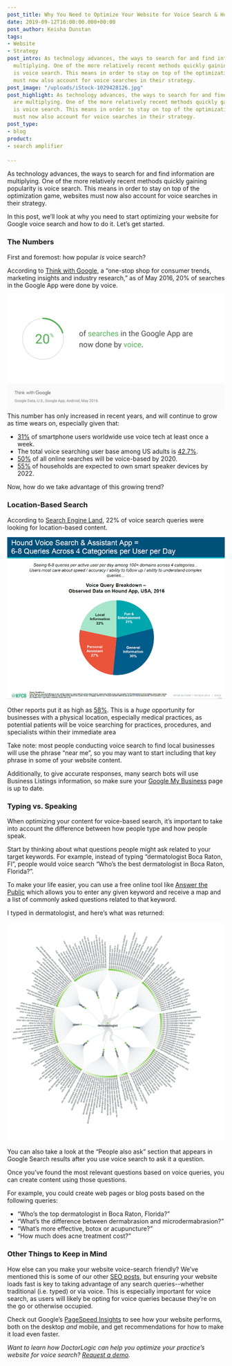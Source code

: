 ```yaml
---
post_title: Why You Need to Optimize Your Website for Voice Search & How to Do It
date: 2019-09-12T16:00:00.000+00:00
post_author: Keisha Dunstan
tags:
- Website
- Strategy
post_intro: As technology advances, the ways to search for and find information are
  multiplying. One of the more relatively recent methods quickly gaining popularity
  is voice search. This means in order to stay on top of the optimization game, websites
  must now also account for voice searches in their strategy.
post_image: "/uploads/iStock-1029428126.jpg"
post_highlight: As technology advances, the ways to search for and find information
  are multiplying. One of the more relatively recent methods quickly gaining popularity
  is voice search. This means in order to stay on top of the optimization game, websites
  must now also account for voice searches in their strategy.
post_type:
- blog
product:
- search amplifier

---
```

As technology advances, the ways to search for and find information are multiplying. One of the more relatively recent methods quickly gaining popularity is voice search. This means in order to stay on top of the optimization game, websites must now also account for voice searches in their strategy.

In this post, we’ll look at why you need to start optimizing your website for Google voice search and how to do it. Let’s get started.

### The Numbers

First and foremost: how popular _is_ voice search?

According to [Think with Google](https://www.thinkwithgoogle.com/data/voice-search-statistics/), a “one-stop shop for consumer trends, marketing insights and industry research,” as of May 2016, 20% of searches in the Google App were done by voice.

![](/uploads/21Yx3-data-voice-search-statistics-download.jpg)  
This number has only increased in recent years, and will continue to grow as time wears on, especially given that:

* [31%](https://www.statista.com/statistics/787382/worldwide-voice-technology-utilization/) of smartphone users worldwide use voice tech at least once a week.
* The total voice searching user base among US adults is [42.7%](https://voicebot.ai/2018/04/03/over-half-of-smartphone-owners-use-voice-assistants-siri-leads-the-pack/).
* [50%](https://www.comscore.com/Insights/Presentations-and-Whitepapers/2017/The-Future-of-Voice-From-Smartphones-to-Smart-Speakers-to-Smart-Homes) of all online searches will be voice-based by 2020.
* [55%](https://www.occstrategy.com/media/1285/the-talking-shop_uk.pdf) of households are expected to own smart speaker devices by 2022.

Now, how do we take advantage of this growing trend?

### Location-Based Search

According to [Search Engine Land](https://searchengineland.com/voice-search-explosion-will-change-local-search-251776), 22% of voice search queries were looking for location-based content.

![](/uploads/hound-voice-graphic.png)

Other reports put it as high as [58%](https://www.brightlocal.com/research/voice-search-for-local-business-study/). This is a _huge_ opportunity for businesses with a physical location, especially medical practices, as potential patients will be voice searching for practices, procedures, and specialists within their immediate area

Take note: most people conducting voice search to find local businesses will use the phrase “near me”, so you may want to start including that key phrase in some of your website content.

Additionally, to give accurate responses, many search bots will use Business Listings information, so make sure your [Google My Business](https://www.google.com/business/) page is up to date.

### Typing vs. Speaking

When optimizing your content for voice-based search, it’s important to take into account the difference between how people type and how people speak.

Start by thinking about what questions people might ask related to your target keywords. For example, instead of typing “dermatologist Boca Raton, Fl”, people would voice search “Who’s the best dermatologist in Boca Raton, Florida?”.

To make your life easier, you can use a free online tool like [Answer the Public](https://answerthepublic.com) which allows you to enter any given keyword and receive a map and a list of commonly asked questions related to that keyword.

I typed in dermatologist, and here’s what was returned:

![](/uploads/fd959fb9-87d3-46db-9110-3ff516bccea9.png)

You can also take a look at the “People also ask” section that appears in Google Search results after you use voice search to ask it a question.

Once you’ve found the most relevant questions based on voice queries, you can create content using those questions.

For example, you could create web pages or blog posts based on the following queries:

* “Who’s the top dermatologist in Boca Raton, Florida?”
* “What’s the difference between dermabrasion and microdermabrasion?”
* “What’s more effective, botox or acupuncture?”
* “How much does acne treatment cost?”

### Other Things to Keep in Mind

How else can you make your website voice-search friendly? We’ve mentioned this is some of our other [SEO posts](https://doctorlogic.com/blog/market-healthcare-practice-online.html), but ensuring your website loads fast is key to taking advantage of any search queries--whether traditional (i.e. typed) or via voice. This is especially important for voice search, as users will likely be opting for voice queries because they’re on the go or otherwise occupied.

Check out Google’s [PageSpeed Insights](https://developers.google.com/speed/pagespeed/insights/) to see how your website performs, both on the desktop _and_ mobile, and get recommendations for how to make it load even faster.

_Want to learn how DoctorLogic can help you optimize your practice’s website for voice search?_ [_Request a demo_](https://doctorlogic.com/get-a-demo.html)_._